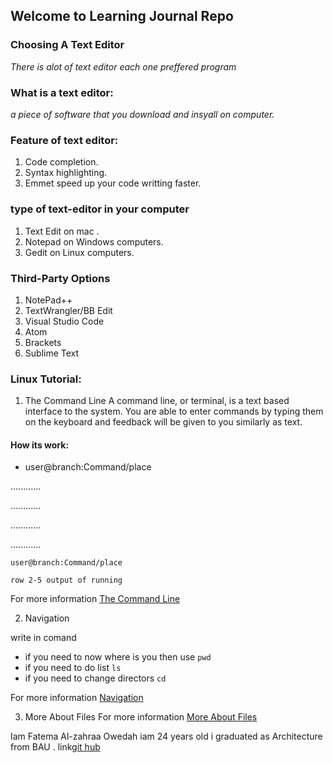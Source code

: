 ## Welcome to Learning Journal Repo
### Choosing A Text Editor
*There is alot of text editor each one preffered program* 
### What is a text editor:
*a piece of software that you download and insyall on computer.*
### Feature of text editor:
1. Code completion.
2. Syntax highlighting.
3. Emmet speed up your code writting faster.

### type of text-editor in your computer
1. Text Edit on mac .
2. Notepad on Windows computers.
3. Gedit on Linux computers.

### Third-Party Options
1. NotePad++
2. TextWrangler/BB Edit
3. Visual Studio Code
4. Atom
5. Brackets
6. Sublime Text

### Linux Tutorial:
1. The Command Line
A command line, or terminal, is a text based interface to the system. You are able to enter commands by typing them on the keyboard and feedback will be given to you similarly as text.
#### How its work:

  - user@branch:Command/place
  
  ............
  
  ............
  
  ............
  
  ............
  
    user@branch:Command/place
    
    row 2-5 output of running
    
For more information [The Command Line](https://ryanstutorials.net/linuxtutorial/commandline.php)

2. Navigation

write in comand
 - if you need to now where is you then use `pwd`
 - if you need to do list `ls`
 - if you need to change directors `cd`
 
 For more information [Navigation](https://ryanstutorials.net/linuxtutorial/navigation.php)
 
3. More About Files
For more information [More About Files](https://ryanstutorials.net/linuxtutorial/aboutfiles.php)





Iam Fatema Al-zahraa Owedah iam 24 years old  i graduated as Architecture from BAU .
link[git hub](https://github.com/fatemaowedah)

